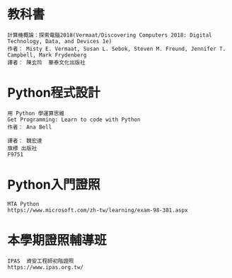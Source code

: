 # 教科書
```
計算機概論：探索電腦2018(Vermaat/Discovering Computers 2018: Digital Technology, Data, and Devices 1e)
作者： Misty E. Vermaat, Susan L. Sebok, Steven M. Freund, Jennifer T. Campbell, Mark Frydenberg  
譯者： 陳玄玲  華泰文化出版社
```

# Python程式設計
```
用 Python 學運算思維
Get Programming: Learn to code with Python
作者： Ana Bell  

譯者： 魏宏達
旗標 出版社
F9751
```
# Python入門證照
```
MTA Python
https://www.microsoft.com/zh-tw/learning/exam-98-381.aspx
```

# 本學期證照輔導班

```
IPAS  資安工程師初階證照
https://www.ipas.org.tw/
```
